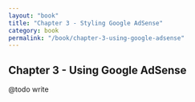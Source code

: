 ```yaml
---
layout: "book"
title: "Chapter 3 - Styling Google AdSense"
category: book
permalink: "/book/chapter-3-using-google-adsense"
---
```

## Chapter 3 - Using Google AdSense

@todo write
